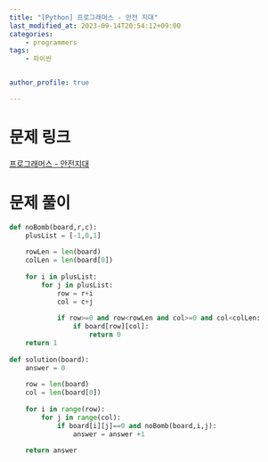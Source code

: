 ```yaml
---
title: "[Python] 프로그래머스 - 안전 지대"
last_modified_at: 2023-09-14T20:54:12+09:00
categories:
    - programmers
tags:
    - 파이썬


author_profile: true

---
```

# 문제 링크
[프로그래머스 - 안전지대](https://school.programmers.co.kr/learn/courses/30/lessons/120866 "문제링크")

# 문제 풀이

```py
def noBomb(board,r,c):
    plusList = [-1,0,1]
    
    rowLen = len(board)
    colLen = len(board[0])
    
    for i in plusList:
        for j in plusList:
            row = r+i
            col = c+j
            
            if row>=0 and row<rowLen and col>=0 and col<colLen:
                if board[row][col]:
                    return 0
    return 1
            
def solution(board):
    answer = 0
    
    row = len(board)
    col = len(board[0])
    
    for i in range(row):
        for j in range(col):
            if board[i][j]==0 and noBomb(board,i,j):
                answer = answer +1
    
    return answer
```

